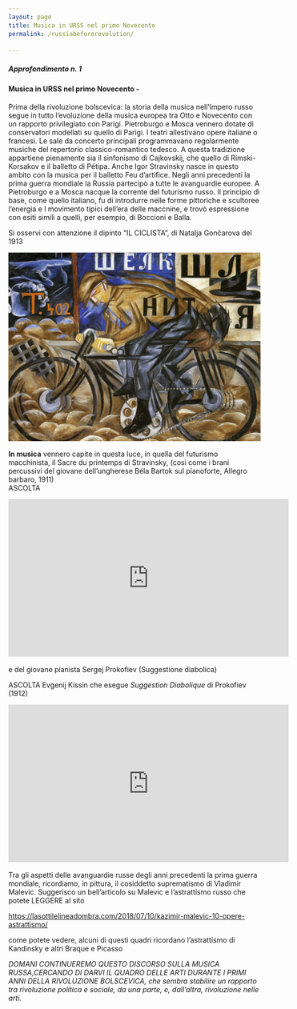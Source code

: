 ```yaml
---
layout: page
title: Musica in URSS nel primo Novecento
permalink: /russiabeforerevolution/

---
```



##### Approfondimento n. 1
#### Musica in URSS nel primo Novecento -

Prima della rivoluzione bolscevica: la storia della musica nell’Impero russo segue in tutto l’evoluzione della musica europea tra Otto e Novecento con un rapporto privilegiato con Parigi.
Pietroburgo e Mosca vennero dotate di conservatori modellati su quello di Parigi. I teatri allestivano opere italiane o francesi. Le sale da concerto principali programmavano regolarmente musiche del repertorio classico-romantico tedesco. A questa tradizione appartiene pienamente sia il sinfonismo di Cajkovskij, che quello di Rimski-Korsakov e il balletto di Pétipa.
Anche Igor Stravinsky nasce in questo ambito con la musica per il balletto Feu d’artifice.
Negli anni precedenti la prima guerra mondiale la Russia partecipò a tutte le avanguardie europee. A Pietroburgo e a Mosca nacque la corrente del futurismo russo. Il principio di base, come quello italiano, fu di introdurre nelle forme pittoriche e scultoree l’energia e l movimento tipici dell’era delle maccnine, e trovò espressione con esiti simili a quelli, per esempio, di Boccioni e Balla.   

Si osservi con attenzione il dipinto “IL CICLISTA”, di Natalja Gončarova del 1913

![](/images/ciclista.jpg)

**In musica** vennero capite in questa luce, in quella del futurismo macchinista, il Sacre du printemps di Stravinsky, (così come i brani percussivi del giovane dell’ungherese Béla Bartok sul pianoforte, Allegro barbaro, 1911)   
ASCOLTA

<iframe width="560" height="315" src="https://www.youtube.com/embed/eN8cUs0-HkE" frameborder="0" allow="accelerometer; autoplay; encrypted-media; gyroscope; picture-in-picture" allowfullscreen></iframe>

 e del giovane pianista Sergej Prokofiev (Suggestione diabolica)   

ASCOLTA Evgenij Kissin che esegue *Suggestion Diabolique* di Prokofiev (1912)

<iframe width="560" height="315" src="https://www.youtube.com/embed/45mXvaIW02c" frameborder="0" allow="accelerometer; autoplay; encrypted-media; gyroscope; picture-in-picture" allowfullscreen></iframe>

Tra gli aspetti delle avanguardie russe degli anni precedenti la prima guerra mondiale, ricordiamo, in pittura, il cosiddetto suprematismo di Vladimir Malevic. Suggerisco un bell’articolo su Malevic e l’astrattismo russo che potete LEGGERE al sito   

<https://lasottilelineadombra.com/2018/07/10/kazimir-malevic-10-opere-astrattismo/>    

come potete vedere, alcuni di questi quadri ricordano l’astrattismo di Kandinsky e altri Braque  e Picasso

*DOMANI CONTINUEREMO QUESTO DISCORSO SULLA MUSICA RUSSA,CERCANDO DI DARVI IL QUADRO DELLE ARTI DURANTE I PRIMI ANNI DELLA RIVOLUZIONE BOLSCEVICA, che sembra stabilire un rapporto tra rivoluzione politica e sociale, da una parte, e, dall’altra, rivoluzione nelle arti.*

